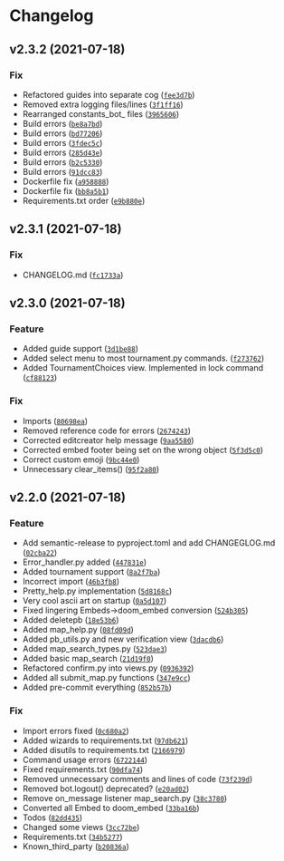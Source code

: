 # Changelog

<!--next-version-placeholder-->

## v2.3.2 (2021-07-18)
### Fix
* Refactored guides into separate cog ([`fee3d7b`](https://github.com/tylovejoy/doombot/commit/fee3d7b812370d57d4f8256868604fc5d85efd9a))
* Removed extra logging files/lines ([`3f1ff16`](https://github.com/tylovejoy/doombot/commit/3f1ff16ebdcb77671d819d3d77289fa28a03fa9c))
* Rearranged constants_bot_ files ([`3965606`](https://github.com/tylovejoy/doombot/commit/3965606287e2568eb3be1db87ea00527f8f7e7e1))
* Build errors ([`be8a7bd`](https://github.com/tylovejoy/doombot/commit/be8a7bd3d94e78199eb48e0a1ef6bf5da8dc27c1))
* Build errors ([`bd77206`](https://github.com/tylovejoy/doombot/commit/bd772064a4aea9e67f2f8d50e358cba04f43cc6b))
* Build errors ([`3fdec5c`](https://github.com/tylovejoy/doombot/commit/3fdec5ced13fffa44a13013d55fdcdb1d8ade01a))
* Build errors ([`285d43e`](https://github.com/tylovejoy/doombot/commit/285d43e5f2e2b26f6740de25abc82d1dd4249fae))
* Build errors ([`b2c5330`](https://github.com/tylovejoy/doombot/commit/b2c53305cf8aa4339f70933d2598fedd0846e2be))
* Build errors ([`91dcc83`](https://github.com/tylovejoy/doombot/commit/91dcc8380314c5287d1c9359b29893e59c3e5511))
* Dockerfile fix ([`a958888`](https://github.com/tylovejoy/doombot/commit/a9588880c5b5f390e6df4db9afc8973e841f6e57))
* Dockerfile fix ([`bb8a5b1`](https://github.com/tylovejoy/doombot/commit/bb8a5b17c467f14e955e6582c2b12d132ad55c8c))
* Requirements.txt order ([`e9b880e`](https://github.com/tylovejoy/doombot/commit/e9b880e45f0b02244e960c5f5ac06fee3a6d439b))

## v2.3.1 (2021-07-18)
### Fix
* CHANGELOG.md ([`fc1733a`](https://github.com/tylovejoy/doombot/commit/fc1733a29599383cb79584c25a1a82b4c8fe19a2))

## v2.3.0 (2021-07-18)
### Feature
* Added guide support ([`3d1be88`](https://github.com/tylovejoy/doombot/commit/3d1be880c98c0fb36bd34cd5a51502c07163fe53))
* Added select menu to most tournament.py commands. ([`f273762`](https://github.com/tylovejoy/doombot/commit/f273762a9a5d9e9ccbb6478c0cbe7ddcc8f964cc))
* Added TournamentChoices view. Implemented in lock command ([`cf88123`](https://github.com/tylovejoy/doombot/commit/cf881233d3f490da4fc9c827555cbc0dd1546962))

### Fix
* Imports ([`80698ea`](https://github.com/tylovejoy/doombot/commit/80698ea7f0e4f86b0753c45f583f61aa75db5b5a))
* Removed reference code for errors ([`2674243`](https://github.com/tylovejoy/doombot/commit/2674243bcd08c91b287a440d18d3d0cecf31873b))
* Corrected editcreator help message ([`9aa5580`](https://github.com/tylovejoy/doombot/commit/9aa5580b3a5e12a69c2a861836a7a00ffc26d7df))
* Corrected embed footer being set on the wrong object ([`5f3d5c0`](https://github.com/tylovejoy/doombot/commit/5f3d5c0127baf5676d98e51109f67fdb86f50a9d))
* Correct custom emoji ([`9bc44e0`](https://github.com/tylovejoy/doombot/commit/9bc44e06a7dcee85c90b649d7412016683530b77))
* Unnecessary clear_items() ([`95f2a80`](https://github.com/tylovejoy/doombot/commit/95f2a80eb0c144b22ffa3fca2a02cfd0308272ec))

## v2.2.0 (2021-07-18)
### Feature
* Add semantic-release to pyproject.toml and add CHANGEGLOG.md ([`02cba22`](https://github.com/tylovejoy/doombot/commit/02cba2264f5187429b634eb4de432a65fe748464))
* Error_handler.py added ([`447831e`](https://github.com/tylovejoy/doombot/commit/447831e5d92ec946ee4d263fbe409da417697dc3))
* Added tournament support ([`8a2f7ba`](https://github.com/tylovejoy/doombot/commit/8a2f7ba8ed38ecd2a667b2c6a36055249c8f32b2))
* Incorrect import ([`46b3fb8`](https://github.com/tylovejoy/doombot/commit/46b3fb8a3126373bd50ee0aabad7bb0a6f1a6aba))
* Pretty_help.py implementation ([`5d8168c`](https://github.com/tylovejoy/doombot/commit/5d8168c26640e7ca226aa15cd424c244408e2eff))
* Very cool ascii art on startup ([`0a5d107`](https://github.com/tylovejoy/doombot/commit/0a5d10782a98ae07af0c6e07c46631658df2699d))
* Fixed lingering Embeds->doom_embed conversion ([`524b305`](https://github.com/tylovejoy/doombot/commit/524b305a63a9973101421e86ae9d6aa3b225f1c6))
* Added deletepb ([`18e53b6`](https://github.com/tylovejoy/doombot/commit/18e53b6e402114a41ad3d7da2ac9eaf988b81e41))
* Added map_help.py ([`08fd09d`](https://github.com/tylovejoy/doombot/commit/08fd09d17227aa7a8d92480d17531268a450dfa0))
* Added pb_utils.py and new verification view ([`3dacdb6`](https://github.com/tylovejoy/doombot/commit/3dacdb6fcb5474edda42f229520a2fd3c88dfc42))
* Added map_search_types.py ([`523dae3`](https://github.com/tylovejoy/doombot/commit/523dae3ce80ca505ee626e1c26adfa825c52b625))
* Added basic map_search ([`21d19f0`](https://github.com/tylovejoy/doombot/commit/21d19f05c1a0658ec01304ef932f9ae7e78732bd))
* Refactored confirm.py into views.py ([`0936392`](https://github.com/tylovejoy/doombot/commit/09363923f6d82745fdb6093ff9ec50c7991f6309))
* Added all submit_map.py functions ([`347e9cc`](https://github.com/tylovejoy/doombot/commit/347e9ccd323366935e421084366114a521bdc131))
* Added pre-commit everything ([`852b57b`](https://github.com/tylovejoy/doombot/commit/852b57b755ffffc8ae5f63d565fa914b8bbabcd8))

### Fix
* Import errors fixed ([`0c680a2`](https://github.com/tylovejoy/doombot/commit/0c680a2abeab81a5a47a05e0a72d579fb24792b4))
* Added wizards to requirements.txt ([`97db621`](https://github.com/tylovejoy/doombot/commit/97db6211a79c6fc19f0f706ef76dea17fa1ba47e))
* Added disutils to requirements.txt ([`2166979`](https://github.com/tylovejoy/doombot/commit/21669795ade3389fdde6d20a829393fc888978f3))
* Command usage errors ([`6722144`](https://github.com/tylovejoy/doombot/commit/6722144a89a8cea608981e6d741e25025e9c72aa))
* Fixed requirements.txt ([`90dfa74`](https://github.com/tylovejoy/doombot/commit/90dfa7451c529010d08b744de0f9bc7486253ee7))
* Removed unnecessary comments and lines of code ([`73f239d`](https://github.com/tylovejoy/doombot/commit/73f239de27d33f58bba34de096c189ccb60494be))
* Removed bot.logout() deprecated? ([`e20ad02`](https://github.com/tylovejoy/doombot/commit/e20ad022efe5e6a64cfdf7cd787457432ebcba12))
* Remove on_message listener map_search.py ([`38c3780`](https://github.com/tylovejoy/doombot/commit/38c37804d5cbb8b0156fc69ece948fd66697934e))
* Converted all Embed to doom_embed ([`33ba16b`](https://github.com/tylovejoy/doombot/commit/33ba16b611e719c956421162d820e88f7277d39f))
* Todos ([`82dd435`](https://github.com/tylovejoy/doombot/commit/82dd4355f3bcc23e23a90a05c0f8d512a05e4f79))
* Changed some views ([`3cc72be`](https://github.com/tylovejoy/doombot/commit/3cc72bee7aaf3ba0779bce9d7e2732e6123cb5a0))
* Requirements.txt ([`34b5277`](https://github.com/tylovejoy/doombot/commit/34b52776222c4db787906993a028fe5525a380da))
* Known_third_party ([`b20836a`](https://github.com/tylovejoy/doombot/commit/b20836af3ca959f54d974fe38c97eecfa274c8ca))
